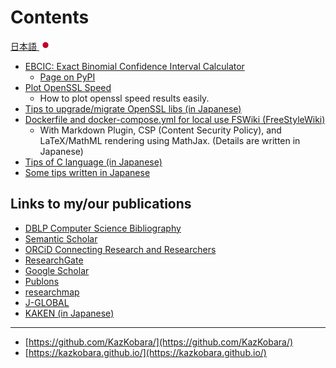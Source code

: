 # Contents

[日本語 <img src="https://raw.githubusercontent.com/lipis/flag-icons/main/flags/4x3/jp.svg" width="20" alt="Japanese" title="Japanese"/>](./README-jp.md)

<!-- Replace '.md' with '.html', and add 'https://kazkobara.github.io/tips-jp' -->

- [EBCIC: Exact Binomial Confidence Interval Calculator](https://kazkobara.github.io/ebcic/)
  - [Page on PyPI](https://pypi.org/project/ebcic/)
- [Plot OpenSSL Speed](https://kazkobara.github.io/plot-openssl-speed/README-jp.html)
  - How to plot openssl speed results easily.
- [Tips to upgrade/migrate OpenSSL libs (in Japanese)](https://kazkobara.github.io/openssl-migration)
- [Dockerfile and docker-compose.yml for local use FSWiki (FreeStyleWiki)](https://kazkobara.github.io/dockerfile_fswiki_local/)
  - With Markdown Plugin, CSP (Content Security Policy), and LaTeX/MathML rendering using MathJax. (Details are written in Japanese)
- [Tips of C language (in Japanese)](https://kazkobara.github.io/c-resource-mgmt/)
- [Some tips written in Japanese](https://kazkobara.github.io/tips-jp)

## Links to my/our publications

- [DBLP Computer Science Bibliography](https://dblp.org/pid/84/6059.html)
- [Semantic Scholar](https://www.semanticscholar.org/author/K.-Kobara/1805210)
- [ORCiD Connecting Research and Researchers](https://orcid.org/0000-0002-4854-5742)
- [ResearchGate](https://www.researchgate.net/profile/Kazukuni-Kobara)
- [Google Scholar](https://scholar.google.co.jp/scholar?as_sdt=2007&q=Kazukuni+Kobara)
- [Publons](https://publons.com/researcher/2224023/kazukuni-kobara/)
- [researchmap](https://researchmap.jp/KazKobara/)
- [J-GLOBAL](https://jglobal.jst.go.jp/en/detail/?JGLOBAL_ID=200901051249623484)
- [KAKEN (in Japanese)](https://nrid.nii.ac.jp/en/nrid/1000070323649/)

---

- [https://github.com/KazKobara/](https://github.com/KazKobara/)
- [https://kazkobara.github.io/](https://kazkobara.github.io/)
